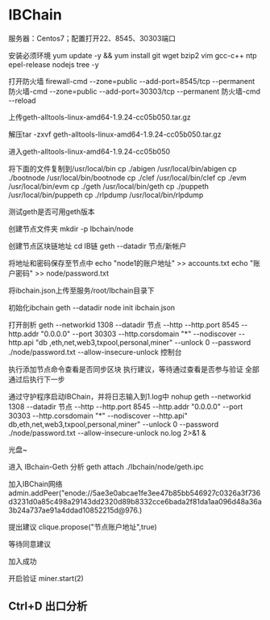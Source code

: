 # IBChain
服务器：Centos7；配置打开22、8545、30303端口

安装必须环境 yum update -y && yum install git wget bzip2 vim gcc-c++ ntp epel-release nodejs tree -y

打开防火墙 
firewall-cmd --zone=public --add-port=8545/tcp --permanent
防火墙-cmd --zone=public --add-port=30303/tcp --permanent
防火墙-cmd --reload

上传geth-alltools-linux-amd64-1.9.24-cc05b050.tar.gz

解压tar -zxvf geth-alltools-linux-amd64-1.9.24-cc05b050.tar.gz

进入geth-alltools-linux-amd64-1.9.24-cc05b050

将下面的文件复制到/usr/local/bin
cp ./abigen /usr/local/bin/abigen
cp ./bootnode /usr/local/bin/bootnode
cp ./clef /usr/local/bin/clef
cp ./evm /usr/local/bin/evm
cp ./geth /usr/local/bin/geth
cp ./puppeth /usr/local/bin/puppeth
cp ./rlpdump /usr/local/bin/rlpdump

测试geth是否可用geth版本

创建节点文件夹 mkdir -p Ibchain/node

创建节点区块链地址 
cd IB链
geth --datadir 节点/新帐户

将地址和密码保存至节点中
echo "node1的账户地址" >> accounts.txt
echo "账户密码" >> node/password.txt

将ibchain.json上传至服务/root/Ibchain目录下

初始化ibchain geth --datadir node init ibchain.json

打开剖析
geth --networkid 1308 --datadir 节点 --http --http.port 8545 --http.addr "0.0.0.0" --port 30303 --http.corsdomain "*" --nodiscover --http.api "db ,eth,net,web3,txpool,personal,miner" --unlock 0 --password ./node/password.txt --allow-insecure-unlock 控制台

执行添加节点命令查看是否同步区块
执行建议，等待通过查看是否参与验证
全部通过后执行下一步

通过守护程序启动IBChain，并将日志输入到1.log中
nohup geth --networkid 1308 --datadir 节点 --http --http.port 8545 --http.addr "0.0.0.0" --port 30303 --http.corsdomain "*" --nodiscover --http.api" db,eth,net,web3,txpool,personal,miner" --unlock 0 --password ./node/password.txt --allow-insecure-unlock no.log 2>&1 &

光盘~

进入 IBchain-Geth 分析 geth attach ./Ibchain/node/geth.ipc

加入IBChain网络
admin.addPeer("enode://5ae3e0abcae1fe3ee47b85bb546927c0326a3f736d3231d0a85c498a29143dd2320d89b8332cce6bada2f81da1aa096d48a36a3b24a737ae91a4ddad10852215d@976.)

提出建议
clique.propose("节点账户地址",true)

等待同意建议

加入成功

开启验证 miner.start(2)

Ctrl+D 出口分析
--
